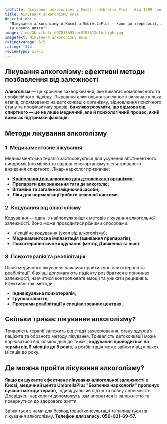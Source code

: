 ```yaml
---
tabTitle: Лікування алкоголізму у Києві | Umbrella Plus | Від 1699 грн
title: Лікування алкоголізму Київ
description: >-
  "Лікування алкоголізму в Києві з UmbrellaPlus - крок до тверезості, здоров'я
  та нового життя!"
image: /img/3bacfbc3cfd97838b95bec9203812d1b_high.jpg
imageText: Лікування алкоголізму Київ
ratingAvarage: 5/5
rating: '344'
reviewType: alk-1
---
```


## Лікування алкоголізму: ефективні методи позбавлення від залежності

**Алкоголізм** — це хронічне захворювання, яке вимагає комплексного та професійного підходу. Лікування алкогольної залежності включає кілька етапів, спрямованих на детоксикацію організму, відновлення психічного стану та профілактику зривів. **Важливо розуміти, що відмова від спиртного — це не лише медичний, але й психологічний процес, який вимагає підтримки фахівців.**

## Методи лікування алкоголізму

### 1. Медикаментозне лікування

Медикаментозна терапія застосовується для усунення абстинентного синдрому (похмілля) та відновлення організму після тривалого вживання спиртного. Лікар-нарколог призначає:

* **[Крапельниці від  алкоголю для детоксикації організму;](https://umbrella-plus.com.ua/uk/kiev/kapelnica_ot_alkogola_kiev/)**
* **Препарати для зниження тяги до алкоголю;**
* **Вітаміни та загальнозміцнюючі засоби;**
* **Ліки для нормалізації роботи нервової системи.**

### 2. Кодування від алкоголізму

Кодування — один із найпопулярніших методів лікування алкогольної залежності. Воно може проводитися різними способами:

* [Ін'єкційне кодування (укол від алкоголізму);](https://umbrella-plus.com.ua/uk/kiev/kodirovka-ot-alkogolia-kiev-ua/)
* **Медикаментозна імплантація (вшивання препаратів);**
* **Психотерапевтичне кодування (метод Довженка та інші).**

### 3. Психотерапія та реабілітація

Після медичного лікування важливо пройти курс психотерапії та реабілітації. Фахівці допомагають пацієнту розібратися в причинах залежності, навчитися контролювати емоції та уникати рецидивів. Ефективні такі методи:

* **Індивідуальна психотерапія;**
* **Групові заняття;**
* **Програми реабілітації у спеціалізованих центрах.**

## Скільки триває лікування алкоголізму?

Тривалість терапії залежить від стадії захворювання, стану здоров’я пацієнта та обраного методу лікування. Тривалість детоксикації може варіюватися від кількох днів до тижня, **кодування проводиться на термін від 6 місяців до 5 років**, а реабілітація може зайняти від кількох місяців до року.

## Де можна пройти лікування алкоголізму?

**Якщо ви шукаєте ефективне лікування алкогольної залежності в Києві, медичний центр UmbrellaPlus "Безпечна наркологія" пропонує сучасні методи терапії,** індивідуальний підхід та повну анонімність. Досвідчені наркологи допоможуть вам впоратися із залежністю та повернутися до здорового життя.

Зв'яжіться з нами для безкоштовної консультації та запишіться на лікування алкоголізму. **Телефон для запису: 050-021-69-57.**
